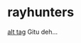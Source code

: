 # rayhunters
[alt tag](https://pbs.twimg.com/profile_images/598277869203107840/Q3rPsGFd.png)
Gitu deh...
